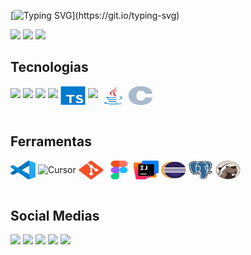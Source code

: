 
[![Typing SVG](https://readme-typing-svg.demolab.com?font=Noto+Sans+Japanese&weight=900&size=24&pause=20000&color=7F3ACE&random=true&width=435&lines=Bem+vindo(a)!+Meu+nome+%C3%A9+Breno.)](https://git.io/typing-svg) 

<div>
  <img src="https://github.com/Anmol-Baranwal/Cool-GIFs-For-GitHub/assets/74038190/5f6597b4-ff7c-4415-9272-d95759df842f" width="180em">
  <img height="180em" src="https://github-readme-stats.vercel.app/api?username=cssbreno&show_icons=true&theme=midnight-purple&count_private=truei&include_all_commit"/>
  <img height="180em" src="https://github-readme-stats.vercel.app/api/top-langs/?username=cssbreno&layout=compact&langs_count=16&theme=midnight-purple"/>
</div>


## Tecnologias
<div style="display: inline_block">
  <img src="https://github.com/Anmol-Baranwal/Cool-GIFs-For-GitHub/assets/74038190/29fd6286-4e7b-4d6c-818f-c4765d5e39a9" width="40">
  <img src="https://github.com/Anmol-Baranwal/Cool-GIFs-For-GitHub/assets/74038190/67f477ed-6624-42da-99f0-1a7b1a16eecb" width="40">
  <img src="https://user-images.githubusercontent.com/74038190/212257454-16e3712e-945a-4ca2-b238-408ad0bf87e6.gif" width="40">
  <img src="https://user-images.githubusercontent.com/74038190/212257467-871d32b7-e401-42e8-a166-fcfd7baa4c6b.gif" width="40">
  <img align="center" alt="TypeScript" height="30" width="40" src="https://raw.githubusercontent.com/devicons/devicon/master/icons/typescript/typescript-original.svg">
  <img src="https://user-images.githubusercontent.com/74038190/212257472-08e52665-c503-4bd9-aa20-f5a4dae769b5.gif" width="40">
  <img align="center" alt="Breno-Java" height="30" width="40" src="https://raw.githubusercontent.com/devicons/devicon/master/icons/java/java-original.svg">
  <img align="center" alt="Breno-C#" height="30" width="40" src="https://raw.githubusercontent.com/devicons/devicon/master/icons/c/c-original.svg">
  <!-- <img align="center" alt="MySQL" height="30" width="40" src="https://raw.githubusercontent.com/devicons/devicon/master/icons/mysql/mysql-original.svg"> -->
  <!-- <img align="center" alt="Node.js" height="30" width="40" src="https://raw.githubusercontent.com/devicons/devicon/master/icons/nodejs/nodejs-original.svg"> -->
  <!-- <img align="center" alt="Angular" height="30" width="40" src="https://raw.githubusercontent.com/devicons/devicon/master/icons/angularjs/angularjs-original.svg"> -->
  <!-- <img align="center" alt=".NET Core" height="30" width="40" src="https://raw.githubusercontent.com/devicons/devicon/master/icons/dotnetcore/dotnetcore-original.svg"> -->

 

  

</div>

<br>

## Ferramentas
<div  style="display: inline_block"> 
<img align="center" alt="VSCode" height="30" width="40" src="https://raw.githubusercontent.com/devicons/devicon/master/icons/vscode/vscode-original.svg">
<img align="center" alt="Cursor" height="30" width="40" src="https://www.cursor.com/assets/images/logo.svg">
<img align="center" alt="Git" height="30" width="40" src="https://raw.githubusercontent.com/devicons/devicon/master/icons/git/git-original.svg">
<img align="center" alt="Figma" height="30" width="40" src="https://raw.githubusercontent.com/devicons/devicon/master/icons/figma/figma-original.svg">
<img align="center" alt="IntelliJ IDEA" height="30" width="40" src="https://raw.githubusercontent.com/devicons/devicon/master/icons/intellij/intellij-original.svg">
<img align="center" alt="Eclipse" height="30" width="40" src="https://raw.githubusercontent.com/devicons/devicon/master/icons/eclipse/eclipse-original.svg">
<img align="center" alt="PostgreSQL" height="30" width="40" src="https://raw.githubusercontent.com/devicons/devicon/master/icons/postgresql/postgresql-original.svg">
<img align="center" alt="PostgreSQL" height="30" width="40" src="https://raw.githubusercontent.com/devicons/devicon/master/icons/dbeaver/dbeaver-original.svg">





</div>

<br>

## Social Medias
<div> 
  <a href="https://www.linkedin.com/in/cssbreno" target="_blank"><img src="https://img.shields.io/badge/-LinkedIn-%230077B5?style=for-the-badge&logo=linkedin&logoColor=white" target="_blank"></a> 
  <a href = "mailto:cssbreno.dev@gmail.com"><img src="https://img.shields.io/badge/-Gmail-%23333?style=for-the-badge&logo=gmail&logoColor=white" target="_blank"></a>
  <a href="https://instagram.com/css_breno" target="_blank"><img src="https://img.shields.io/badge/-Instagram-%23E4405F?style=for-the-badge&logo=instagram&logoColor=white" target="_blank"></a>
  <a href="https://open.spotify.com/user/22zh75err6sgvwz4t33lmgzcy?si=16747dfe30cc4f09" target="_blank"><img src="https://img.shields.io/badge/Spotify-1ED760?style=for-the-badge&logo=spotify&logoColor=white" target="_blank"></a> 
<!-- <a href="https://www.youtube.com/@css_breno" target="_blank"><img src="https://img.shields.io/badge/YouTube-FF0000?style=for-the-badge&logo=youtube&logoColor=white" target="_blank"></a> -->
<a href="https://www.twitch.tv/css_breno" target="_blank"><img src="https://img.shields.io/badge/Twitch-9146FF?style=for-the-badge&logo=twitch&logoColor=white" target="_blank"></a>
  
</div>

</div>
